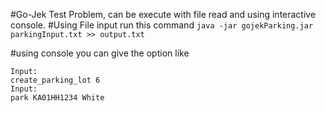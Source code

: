 #Go-Jek Test Problem, can be execute with file read and using interactive console. 
#Using File input run this command
`java -jar gojekParking.jar parkingInput.txt >> output.txt`

#using console you can give the option like 

```
Input:
create_parking_lot 6
Input:
park KA­01­HH­1234 White
```

